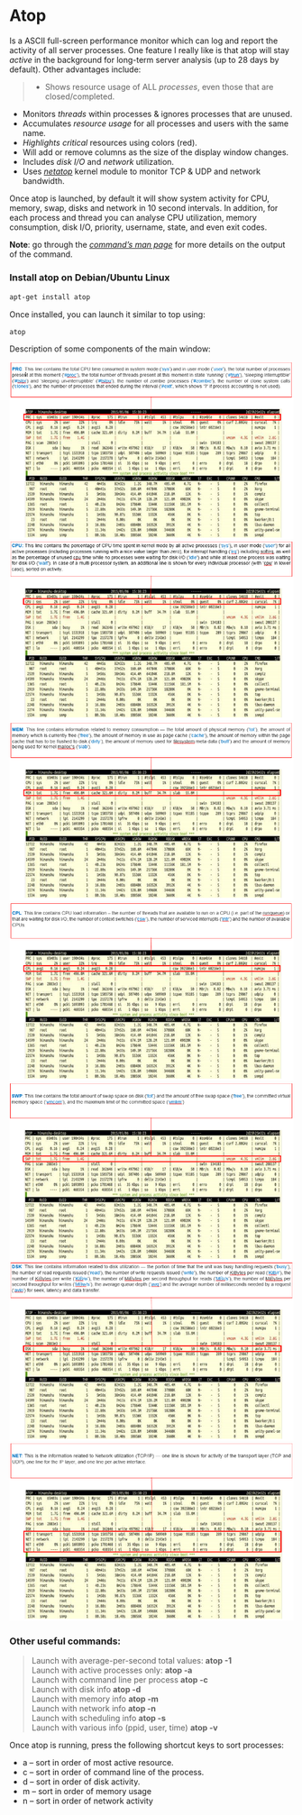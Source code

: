 # Atop 
Is a ASCII full-screen performance monitor which can log and report the activity of all server processes. One feature I really like is that atop will stay *active* in the background for long-term server analysis (up to 28 days by default). Other advantages include:

> * Shows resource usage of ALL _processes_, even those that are closed/completed.
* Monitors _threads_ within processes & ignores processes that are unused.
* Accumulates _resource usage_ for all processes and users with the same name.
* _Highlights critical_ resources using colors (red).
* Will add or remove columns as the size of the display window changes.
* Includes _disk I/O_ and _network_ utilization.
* Uses [*netatop*](http://www.atoptool.nl/netatop.php "netatop page") kernel module to monitor TCP & UDP and network bandwidth.  

Once atop is launched, by default it will show system activity for CPU, memory, swap, disks and network in 10 second intervals. In addition, for each process and thread you can analyse CPU utilization, memory consumption, disk I/O, priority, username, state, and even exit codes.

__Note__: go through the [*command’s man page*](https://linux.die.net/man/1/atop "page manual of command's") for more details on the output of the command.

### Install atop on Debian/Ubuntu Linux
```bash
apt-get install atop
```
Once installed, you can launch it similar to top using:
```
atop
```
Description of some components of the main window: 

![line one](/atopImages/l1.png)
![line two](/atopImages/l2.png)
![line tree](/atopImages/l4.png)
![line four](/atopImages/l3.png)
![line five](/atopImages/l5.png)
![line six](/atopImages/l6.png)
![line seven](/atopImages/l7.png)

### Other useful commands:  

>Launch with average-per-second total values:
__atop -1__  
Launch with active processes only:
__atop -a__  
Launch with command line per process
__atop -c__  
Launch with disk info
__atop -d__  
Launch with memory info
__atop -m__  
Launch with network info
__atop -n__  
Launch with scheduling info
__atop -s__  
Launch with various info (ppid, user, time)
__atop -v__  

Once atop is running, press the following shortcut keys to sort processes:

* a – sort in order of most active resource.
* c – sort in order of command line of the process.
* d – sort in order of disk activity.
* m – sort in order of memory usage
* n – sort in order of network activity